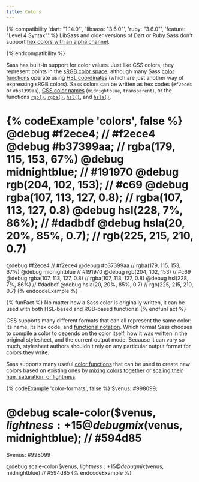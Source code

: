 ```yaml
---
title: Colors
---
```


{% compatibility 'dart: "1.14.0"', 'libsass: "3.6.0"', 'ruby: "3.6.0"', 'feature: "Level 4 Syntax"' %}
  LibSass and older versions of Dart or Ruby Sass don't support [hex colors with
  an alpha channel][].

  [hex colors with an alpha channel]: https://drafts.csswg.org/css-color/#hex-notation
{% endcompatibility %}

Sass has built-in support for color values. Just like CSS colors, they represent
points in the [sRGB color space][], although many Sass [color functions][]
operate using [HSL coordinates][] (which are just another way of expressing sRGB
colors). Sass colors can be written as hex codes (`#f2ece4` or `#b37399aa`),
[CSS color names][] (`midnightblue`, `transparent`), or the functions
[`rgb()`][], [`rgba()`][], [`hsl()`][], and [`hsla()`][].

[sRGB color space]: https://en.wikipedia.org/wiki/SRGB
[color functions]: /documentation/modules/color
[HSL coordinates]: https://en.wikipedia.org/wiki/HSL_and_HSV
[CSS color names]: https://developer.mozilla.org/en-US/docs/Web/CSS/color_value#Color_keywords
[`rgb()`]: /documentation/modules#rgb
[`rgba()`]: /documentation/modules#rgba
[`hsl()`]: /documentation/modules#hsl
[`hsla()`]: /documentation/modules#hsla

{% codeExample 'colors', false %}
  @debug #f2ece4; // #f2ece4
  @debug #b37399aa; // rgba(179, 115, 153, 67%)
  @debug midnightblue; // #191970
  @debug rgb(204, 102, 153); // #c69
  @debug rgba(107, 113, 127, 0.8); // rgba(107, 113, 127, 0.8)
  @debug hsl(228, 7%, 86%); // #dadbdf
  @debug hsla(20, 20%, 85%, 0.7); // rgb(225, 215, 210, 0.7)
  ===
  @debug #f2ece4  // #f2ece4
  @debug #b37399aa  // rgba(179, 115, 153, 67%)
  @debug midnightblue  // #191970
  @debug rgb(204, 102, 153)  // #c69
  @debug rgba(107, 113, 127, 0.8)  // rgba(107, 113, 127, 0.8)
  @debug hsl(228, 7%, 86%)  // #dadbdf
  @debug hsla(20, 20%, 85%, 0.7)  // rgb(225, 215, 210, 0.7)
{% endcodeExample %}

{% funFact %}
  No matter how a Sass color is originally written, it can be used with both
  HSL-based and RGB-based functions!
{% endfunFact %}

CSS supports many different formats that can all represent the same color: its
name, its hex code, and [functional notation][]. Which format Sass chooses to
compile a color to depends on the color itself, how it was written in the
original stylesheet, and the current output mode. Because it can vary so much,
stylesheet authors shouldn't rely on any particular output format for colors
they write.

[functional notation]: https://developer.mozilla.org/en-US/docs/Web/CSS/color_value

Sass supports many useful [color functions][] that can be used to create new
colors based on existing ones by [mixing colors together][] or [scaling their
hue, saturation, or lightness][].

[mixing colors together]: /documentation/modules/color#mix
[scaling their hue, saturation, or lightness]: /documentation/modules/color#scale

{% codeExample 'color-formats', false %}
  $venus: #998099;

  @debug scale-color($venus, $lightness: +15%); // #a893a8
  @debug mix($venus, midnightblue); // #594d85
  ===
  $venus: #998099

  @debug scale-color($venus, $lightness: +15%)  // #a893a8
  @debug mix($venus, midnightblue)  // #594d85
{% endcodeExample %}
